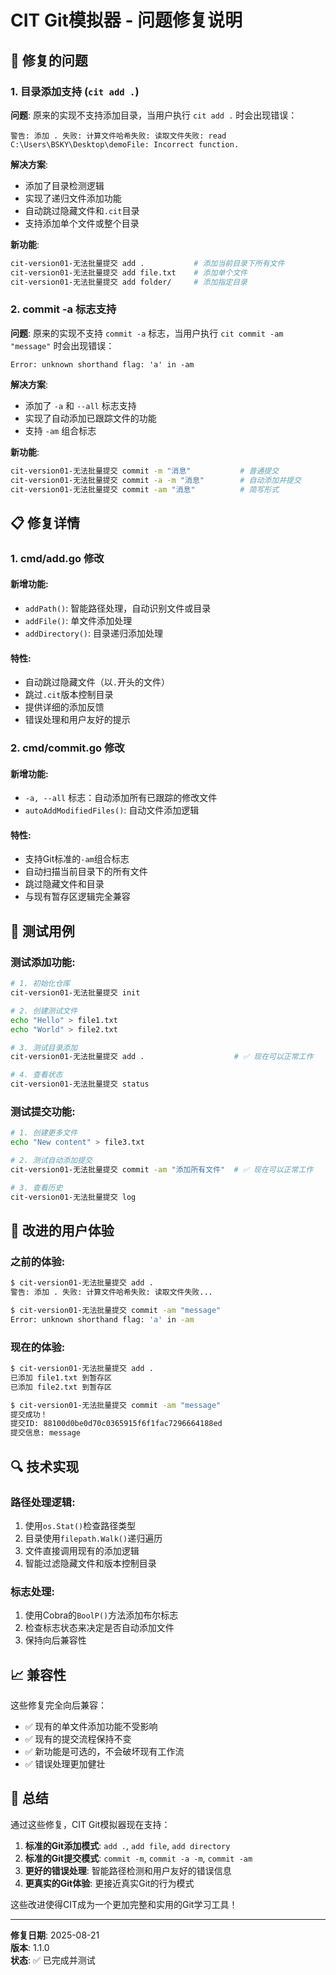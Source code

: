 # CIT Git模拟器 - 问题修复说明

## 🔧 修复的问题

### 1. 目录添加支持 (`cit add .`)

**问题**: 原来的实现不支持添加目录，当用户执行 `cit add .` 时会出现错误：
```
警告: 添加 . 失败: 计算文件哈希失败: 读取文件失败: read C:\Users\BSKY\Desktop\demoFile: Incorrect function.
```

**解决方案**:
- 添加了目录检测逻辑
- 实现了递归文件添加功能
- 自动跳过隐藏文件和`.cit`目录
- 支持添加单个文件或整个目录

**新功能**:
```bash
cit-version01-无法批量提交 add .           # 添加当前目录下所有文件
cit-version01-无法批量提交 add file.txt    # 添加单个文件
cit-version01-无法批量提交 add folder/     # 添加指定目录
```

### 2. commit -a 标志支持

**问题**: 原来的实现不支持 `commit -a` 标志，当用户执行 `cit commit -am "message"` 时会出现错误：
```
Error: unknown shorthand flag: 'a' in -am
```

**解决方案**:
- 添加了 `-a` 和 `--all` 标志支持
- 实现了自动添加已跟踪文件的功能
- 支持 `-am` 组合标志

**新功能**:
```bash
cit-version01-无法批量提交 commit -m "消息"           # 普通提交
cit-version01-无法批量提交 commit -a -m "消息"        # 自动添加并提交
cit-version01-无法批量提交 commit -am "消息"          # 简写形式
```

## 📋 修复详情

### 1. cmd/add.go 修改

#### 新增功能:
- `addPath()`: 智能路径处理，自动识别文件或目录
- `addFile()`: 单文件添加处理
- `addDirectory()`: 目录递归添加处理

#### 特性:
- 自动跳过隐藏文件（以`.`开头的文件）
- 跳过`.cit`版本控制目录
- 提供详细的添加反馈
- 错误处理和用户友好的提示

### 2. cmd/commit.go 修改

#### 新增功能:
- `-a, --all` 标志：自动添加所有已跟踪的修改文件
- `autoAddModifiedFiles()`: 自动文件添加逻辑

#### 特性:
- 支持Git标准的`-am`组合标志
- 自动扫描当前目录下的所有文件
- 跳过隐藏文件和目录
- 与现有暂存区逻辑完全兼容

## 🧪 测试用例

### 测试添加功能:
```bash
# 1. 初始化仓库
cit-version01-无法批量提交 init

# 2. 创建测试文件
echo "Hello" > file1.txt
echo "World" > file2.txt

# 3. 测试目录添加
cit-version01-无法批量提交 add .                    # ✅ 现在可以正常工作

# 4. 查看状态
cit-version01-无法批量提交 status
```

### 测试提交功能:
```bash
# 1. 创建更多文件
echo "New content" > file3.txt

# 2. 测试自动添加提交
cit-version01-无法批量提交 commit -am "添加所有文件"  # ✅ 现在可以正常工作

# 3. 查看历史
cit-version01-无法批量提交 log
```

## 🎯 改进的用户体验

### 之前的体验:
```bash
$ cit-version01-无法批量提交 add .
警告: 添加 . 失败: 计算文件哈希失败: 读取文件失败...

$ cit-version01-无法批量提交 commit -am "message"
Error: unknown shorthand flag: 'a' in -am
```

### 现在的体验:
```bash
$ cit-version01-无法批量提交 add .
已添加 file1.txt 到暂存区
已添加 file2.txt 到暂存区

$ cit-version01-无法批量提交 commit -am "message"
提交成功！
提交ID: 88100d0be0d70c0365915f6f1fac7296664188ed
提交信息: message
```

## 🔍 技术实现

### 路径处理逻辑:
1. 使用`os.Stat()`检查路径类型
2. 目录使用`filepath.Walk()`递归遍历
3. 文件直接调用现有的添加逻辑
4. 智能过滤隐藏文件和版本控制目录

### 标志处理:
1. 使用Cobra的`BoolP()`方法添加布尔标志
2. 检查标志状态来决定是否自动添加文件
3. 保持向后兼容性

## 📈 兼容性

这些修复完全向后兼容：
- ✅ 现有的单文件添加功能不受影响
- ✅ 现有的提交流程保持不变
- ✅ 新功能是可选的，不会破坏现有工作流
- ✅ 错误处理更加健壮

## 🎉 总结

通过这些修复，CIT Git模拟器现在支持：
1. **标准的Git添加模式**: `add .`, `add file`, `add directory`
2. **标准的Git提交模式**: `commit -m`, `commit -a -m`, `commit -am`
3. **更好的错误处理**: 智能路径检测和用户友好的错误信息
4. **更真实的Git体验**: 更接近真实Git的行为模式

这些改进使得CIT成为一个更加完整和实用的Git学习工具！

---

**修复日期**: 2025-08-21  
**版本**: 1.1.0  
**状态**: ✅ 已完成并测试
